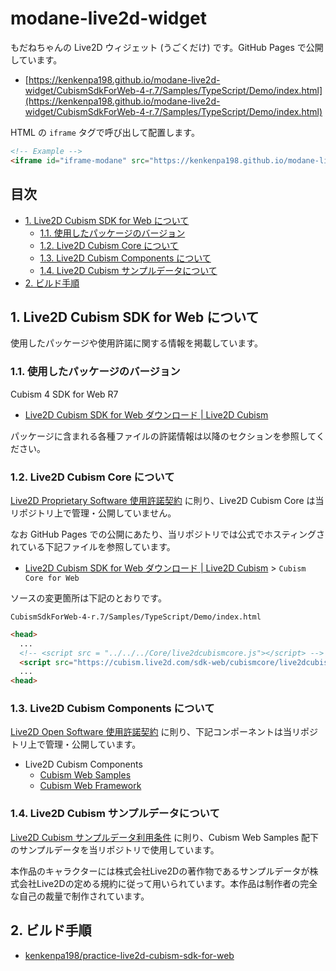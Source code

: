 <!-- omit in toc -->
# modane-live2d-widget

もだねちゃんの Live2D ウィジェット (うごくだけ) です。GitHub Pages で公開しています。

- [https://kenkenpa198.github.io/modane-live2d-widget/CubismSdkForWeb-4-r.7/Samples/TypeScript/Demo/index.html](https://kenkenpa198.github.io/modane-live2d-widget/CubismSdkForWeb-4-r.7/Samples/TypeScript/Demo/index.html)

HTML の `iframe` タグで呼び出して配置します。

```html
<!-- Example -->
<iframe id="iframe-modane" src="https://kenkenpa198.github.io/modane-live2d-widget/CubismSdkForWeb-4-r.7/Samples/TypeScript/Demo/index.html" frameborder="0"></iframe>
```

<!-- omit in toc -->
## 目次

- [1. Live2D Cubism SDK for Web について](#1-live2d-cubism-sdk-for-web-について)
    - [1.1. 使用したパッケージのバージョン](#11-使用したパッケージのバージョン)
    - [1.2. Live2D Cubism Core について](#12-live2d-cubism-core-について)
    - [1.3. Live2D Cubism Components について](#13-live2d-cubism-components-について)
    - [1.4. Live2D Cubism サンプルデータについて](#14-live2d-cubism-サンプルデータについて)
- [2. ビルド手順](#2-ビルド手順)

## 1. Live2D Cubism SDK for Web について

使用したパッケージや使用許諾に関する情報を掲載しています。

### 1.1. 使用したパッケージのバージョン

Cubism 4 SDK for Web R7

- [Live2D Cubism SDK for Web ダウンロード | Live2D Cubism](https://www.live2d.com/sdk/download/web/)

パッケージに含まれる各種ファイルの許諾情報は以降のセクションを参照してください。

### 1.2. Live2D Cubism Core について

[Live2D Proprietary Software 使用許諾契約](https://www.live2d.com/eula/live2d-proprietary-software-license-agreement_jp.html) に則り、Live2D Cubism Core は当リポジトリ上で管理・公開していません。

なお GitHub Pages での公開にあたり、当リポジトリでは公式でホスティングされている下記ファイルを参照しています。

- [Live2D Cubism SDK for Web ダウンロード | Live2D Cubism](https://www.live2d.com/sdk/download/web/#url_cubismcore) > `Cubism Core for Web`

ソースの変更箇所は下記のとおりです。

`CubismSdkForWeb-4-r.7/Samples/TypeScript/Demo/index.html`

```html
<head>
  ...
  <!-- <script src = "../../../Core/live2dcubismcore.js"></script> -->                         ★ コメントアウト
  <script src="https://cubism.live2d.com/sdk-web/cubismcore/live2dcubismcore.min.js"></script> ★ ホスティング先の URL を記述
  ...
<head>
```

### 1.3. Live2D Cubism Components について

[Live2D Open Software 使用許諾契約](https://www.live2d.com/eula/live2d-open-software-license-agreement_jp.html) に則り、下記コンポーネントは当リポジトリ上で管理・公開しています。

- Live2D Cubism Components
    - [Cubism Web Samples](https://github.com/Live2D/CubismWebSamples)
    - [Cubism Web Framework](https://github.com/Live2D/CubismWebFramework)

### 1.4. Live2D Cubism サンプルデータについて

[Live2D Cubism サンプルデータ利用条件](https://www.live2d.com/eula/live2d-sample-model-terms_jp.html) に則り、Cubism Web Samples 配下のサンプルデータを当リポジトリで使用しています。

本作品のキャラクターには株式会社Live2Dの著作物であるサンプルデータが株式会社Live2Dの定める規約に従って用いられています。本作品は制作者の完全な自己の裁量で制作されています。

## 2. ビルド手順

- [kenkenpa198/practice-live2d-cubism-sdk-for-web](https://github.com/kenkenpa198/practice-live2d-cubism-sdk-for-web)
